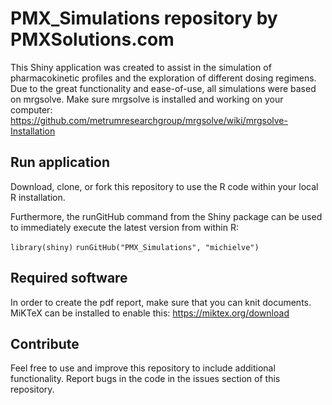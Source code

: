 # PMX_Simulations repository by PMXSolutions.com
This Shiny application was created to assist in the simulation of pharmacokinetic profiles and the exploration of different dosing regimens.
Due to the great functionality and ease-of-use, all simulations were based on mrgsolve. Make sure mrgsolve is installed and working on your computer:
https://github.com/metrumresearchgroup/mrgsolve/wiki/mrgsolve-Installation

## Run application
Download, clone, or fork this repository to use the R code within your local R installation. 

Furthermore, the runGitHub command from the Shiny package can be used to immediately execute the latest version from within R:

`library(shiny)`
`runGitHub("PMX_Simulations", "michielve")`


## Required software
In order to create the pdf report, make sure that you can knit documents. MiKTeX can be installed to enable this:
https://miktex.org/download

## Contribute
Feel free to use and improve this repository to include additional functionality. Report bugs in the code in the issues section of this repository.

